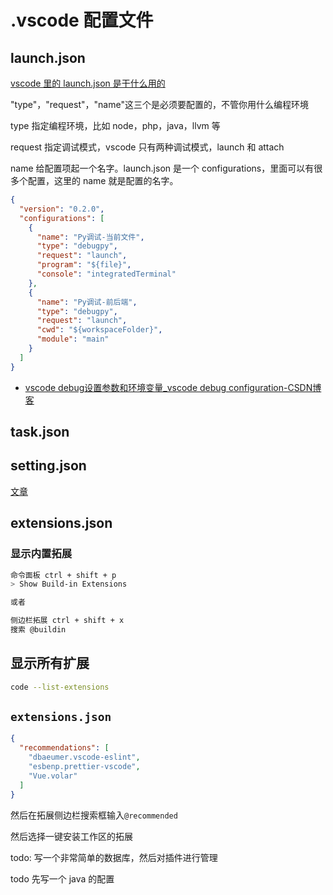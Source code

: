 # .vscode 配置文件

## launch.json

[vscode 里的 launch.json 是干什么用的](https://www.cnblogs.com/ttyyou/p/13780718.html)

"type"，"request"，"name"这三个是必须要配置的，不管你用什么编程环境

type 指定编程环境，比如 node，php，java，llvm 等

request 指定调试模式，vscode 只有两种调试模式，launch 和 attach

name 给配置项起一个名字。launch.json 是一个 configurations，里面可以有很多个配置，这里的 name 就是配置的名字。

```json
{
  "version": "0.2.0",
  "configurations": [
    {
      "name": "Py调试-当前文件",
      "type": "debugpy",
      "request": "launch",
      "program": "${file}",
      "console": "integratedTerminal"
    },
    {
      "name": "Py调试-前后端",
      "type": "debugpy",
      "request": "launch",
      "cwd": "${workspaceFolder}",
      "module": "main"
    }
  ]
}
```

- [vscode debug设置参数和环境变量_vscode debug configuration-CSDN博客](https://blog.csdn.net/weixin_43082343/article/details/126618416)

## task.json

## setting.json

[文章](https://windowsmacos-vscode-c-llvm-clang-clangd-lldb.readthedocs.io/)

## extensions.json

### 显示内置拓展

```sh
命令面板 ctrl + shift + p
> Show Build-in Extensions

或者

侧边栏拓展 ctrl + shift + x
搜索 @buildin
```

## 显示所有扩展

```sh
code --list-extensions
```

## `extensions.json`

```json
{
  "recommendations": [
    "dbaeumer.vscode-eslint",
    "esbenp.prettier-vscode",
    "Vue.volar"
  ]
}
```

然后在拓展侧边栏搜索框输入`@recommended`

然后选择一键安装工作区的拓展

todo: 写一个非常简单的数据库，然后对插件进行管理

todo 先写一个 java 的配置